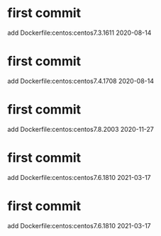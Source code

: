 # first commit
add Dockerfile:centos:centos7.3.1611 2020-08-14
# first commit
add Dockerfile:centos:centos7.4.1708 2020-08-14
# first commit
add Dockerfile:centos:centos7.8.2003 2020-11-27
# first commit
add Dockerfile:centos:centos7.6.1810 2021-03-17
# first commit
add Dockerfile:centos:centos7.6.1810 2021-03-17
